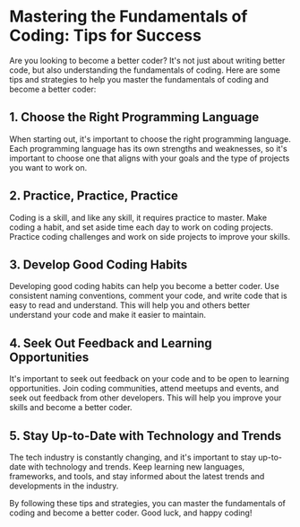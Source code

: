 # Mastering the Fundamentals of Coding: Tips for Success

Are you looking to become a better coder? It's not just about writing better code, but also understanding the fundamentals of coding. Here are some tips and strategies to help you master the fundamentals of coding and become a better coder:

## 1. Choose the Right Programming Language

When starting out, it's important to choose the right programming language. Each programming language has its own strengths and weaknesses, so it's important to choose one that aligns with your goals and the type of projects you want to work on.

## 2. Practice, Practice, Practice

Coding is a skill, and like any skill, it requires practice to master. Make coding a habit, and set aside time each day to work on coding projects. Practice coding challenges and work on side projects to improve your skills.

## 3. Develop Good Coding Habits

Developing good coding habits can help you become a better coder. Use consistent naming conventions, comment your code, and write code that is easy to read and understand. This will help you and others better understand your code and make it easier to maintain.

## 4. Seek Out Feedback and Learning Opportunities

It's important to seek out feedback on your code and to be open to learning opportunities. Join coding communities, attend meetups and events, and seek out feedback from other developers. This will help you improve your skills and become a better coder.

## 5. Stay Up-to-Date with Technology and Trends

The tech industry is constantly changing, and it's important to stay up-to-date with technology and trends. Keep learning new languages, frameworks, and tools, and stay informed about the latest trends and developments in the industry.

By following these tips and strategies, you can master the fundamentals of coding and become a better coder. Good luck, and happy coding!
